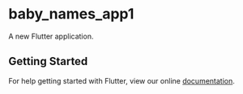# baby_names_app1

A new Flutter application.

## Getting Started

For help getting started with Flutter, view our online
[documentation](https://flutter.io/).
